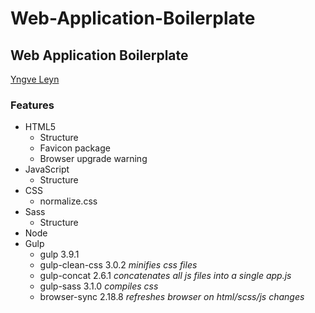 # Web-Application-Boilerplate

  <h2>Web Application Boilerplate</h2>
        <p><a href="https://github.com/YngveLeyn" target="blank">Yngve Leyn</a></p>
        <h3>Features</h3>
        <ul>
            <li>HTML5
                <ul>
                    <li>Structure</li>
                    <li>Favicon package</li>
                    <li>Browser upgrade warning</li>
                </ul>
            </li>
            <li>JavaScript
                <ul>
                    <li>Structure</li>
                </ul>
            <li>CSS
                <ul>
                    <li>normalize.css</li>
                </ul> 
            </li>         
            <li>Sass
                <ul>
                    <li>Structure</li>
                </ul>
            </li>
            <li>Node</li>
            <li>Gulp
                <ul>
                    <li>gulp 3.9.1</li>
                    <li>gulp-clean-css 3.0.2 <em>minifies css files</em></li>
                    <li>gulp-concat 2.6.1 <em>concatenates all js files into a single app.js</em></li>
                    <li>gulp-sass 3.1.0 <em>compiles css</em></li>
                    <li>browser-sync 2.18.8 <em>refreshes browser on html/scss/js changes</li>
                </ul>
            </li>
        </ul>        
